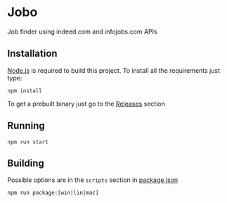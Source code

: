 # Jobo
Job finder using indeed.com and infojobs.com APIs

## Installation
[Node.js](https://nodejs.org/en/) is required to build this project. To install all the requirements just type:
```
npm install
```
To get a prebuilt binary just go to the [Releases](https://github.com/g-gar/jobo/releases) section
## Running
```
npm run start
```

## Building
Possible options are in the `scripts` section in [package.json](https://github.com/g-gar/jobo/blob/master/package.json)
```
npm run package:[win|lin|mac]
```